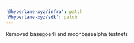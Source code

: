 ```yaml
---
'@hyperlane-xyz/infra': patch
'@hyperlane-xyz/sdk': patch
---
```


Removed basegoerli and moonbasealpha testnets
